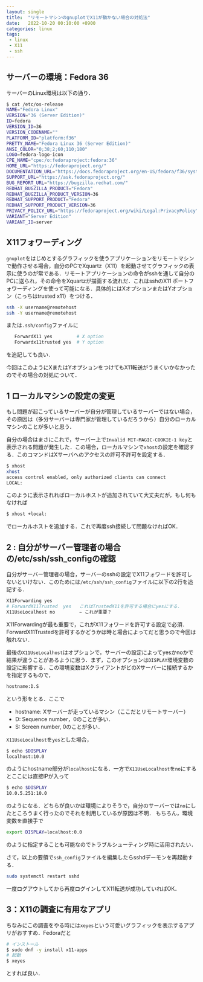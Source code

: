 ```yaml
---
layout: single
title:  "リモートマシンのgnuplotでX11が動かない場合の対処法"
date:   2022-10-20 00:10:00 +0900
categories: linux
tags:
 - linux
 - X11
 - ssh
---
```


## サーバーの環境：Fedora 36

サーバーのLinux環境は以下の通り．
```bash
$ cat /etc/os-release
NAME="Fedora Linux"
VERSION="36 (Server Edition)"
ID=fedora
VERSION_ID=36
VERSION_CODENAME=""
PLATFORM_ID="platform:f36"
PRETTY_NAME="Fedora Linux 36 (Server Edition)"
ANSI_COLOR="0;38;2;60;110;180"
LOGO=fedora-logo-icon
CPE_NAME="cpe:/o:fedoraproject:fedora:36"
HOME_URL="https://fedoraproject.org/"
DOCUMENTATION_URL="https://docs.fedoraproject.org/en-US/fedora/f36/system-administrators-guide/"
SUPPORT_URL="https://ask.fedoraproject.org/"
BUG_REPORT_URL="https://bugzilla.redhat.com/"
REDHAT_BUGZILLA_PRODUCT="Fedora"
REDHAT_BUGZILLA_PRODUCT_VERSION=36
REDHAT_SUPPORT_PRODUCT="Fedora"
REDHAT_SUPPORT_PRODUCT_VERSION=36
PRIVACY_POLICY_URL="https://fedoraproject.org/wiki/Legal:PrivacyPolicy"
VARIANT="Server Edition"
VARIANT_ID=server
```


## X11フォワーディング

`gnuplot`をはじめとするグラフィックを使うアプリケーションをリモートマシンで動作させる場合，自分のPCでXquartz（X11）を起動させてグラフィックの表示に使うのが常である．リモートアプリケーションの命令がsshを通して自分のPCに送られ，その命令をXquartzが描画する流れだ．これはsshのX11 ポートフォワーディングを使って可能になる．具体的にはXオプションまたはYオプション（こっちはtrusted x11）をつける．

```bash
ssh -X username@remotehost
ssh -Y username@remotehost
```

または`.ssh/config`ファイルに
```bash
   ForwardX11 yes         # X option
   Forwardx11trusted yes  # Y option
```
を追記しても良い．

今回はこのようにXまたはYオプションをつけてもX11転送がうまくいかなかったのでその場合の対処について．

## 1 ローカルマシンの設定の変更

もし問題が起こっているサーバーが自分が管理しているサーバーではない場合，その原因は（多分サーバーは専門家が管理しているだろうから）自分のローカルマシンのことが多いと思う．

自分の場合はまさにこれで，サーバー上で`Invalid MIT-MAGIC-COOKIE-1 key`と表示される問題が発生した．この場合，ローカルマシンで`xhost`の設定を確認する．このコマンドはXサーバへのアクセスの許可不許可を設定する．

```bash
$ xhost
xhost                                              
access control enabled, only authorized clients can connect
LOCAL:
```

このように表示されればローカルホストが追加されていて大丈夫だが，もし何もなければ

```bash
$ xhost +local:
```

でローカルホストを追加する．これで再度ssh接続して問題なければOK．


## 2 : 自分がサーバー管理者の場合の/etc/ssh/ssh_configの確認

自分がサーバー管理者の場合，サーバーのsshの設定でX11フォワードを許可しないといけない．このためには`/etc/ssh/ssh_config`ファイルに以下の2行を追記する．

```bash
X11Forwarding yes 
# ForwardX11Trusted  yes   これはTrustedX11を許可する場合にyesにする．
X11UseLocalhost no         ← これが重要？
```

X11Forwardingが最も重要で，これがX11フォワードを許可する設定で必須．ForwardX11Trustedを許可するかどうかは時と場合によってだと思うので今回は触れない．

最後の`X11UseLocalhost`はオプションで，サーバーの設定によってyesかnoかで結果が違うことがあるように思う．まず，このオプションは`DISPLAY`環境変数の設定に影響する．この環境変数はXクライアントがどのXサーバーに接続するかを指定するもので，

```bash
hostname:D.S
```

という形をとる．ここで
 - hostname: Xサーバーが走っているマシン（ここだとリモートサーバー）
 - D: Sequence number，0のことが多い．
 - S: Screen number, 0のことが多い．

`X11UseLocalhost`を`yes`とした場合，

```bash
$ echo $DISPLAY
localhost:10.0
```

のようにhostname部分が`localhost`になる．一方で`X11UseLocalhost`を`no`にするとここには直接IPが入って

```bash
$ echo $DISPLAY
10.0.5.251:10.0
```

のようになる．どちらが良いかは環境によりそうで，自分のサーバーでは`no`にしたところうまく行ったのでそれを利用しているが原因は不明． もちろん，環境変数を直接手で

```bash
export DISPLAY=localhost:0.0
```

のように指定することも可能なのでトラブルシューティング時に活用されたい．


さて，以上の要領で`ssh_config`ファイルを編集したらsshdデーモンを再起動する．

```bash
sudo systemctl restart sshd
```

一度ログアウトしてから再度ログインしてX11転送が成功していればOK．


## 3：X11の調査に有用なアプリ

ちなみにこの調査をやる時には`xeyes`という可愛いグラフィックを表示するアプリがおすすめ．Fedoraだと

```bash
# インストール
$ sudo dnf -y install x11-apps
# 起動
$ xeyes
```

とすれば良い．
